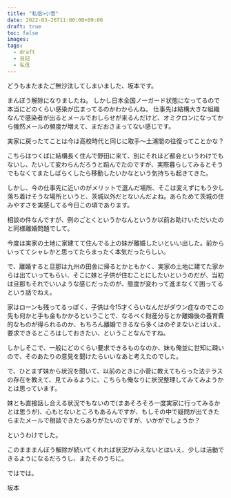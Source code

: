 ```yaml
---
title: "私信>小菅"
date: 2022-03-26T11:00:00+09:00
draft: true
toc: false
images:
tags:
  - draft
  - 日記
  - 私信
---
```


どうもまたまたご無沙汰してしまいました、坂本です。

まんぼう解除になりましたね。
しかし日本全国ノーガード状態になってるので本当にどのくらい感染が広まってるのかわからんね。
仕事先は結構大きな組織なんで感染者が出るとメールでおしらせが来るんだけど、オミクロンになってから俄然メールの頻度が増えて、まだおさまってない感じです。

実家に戻ったてことは今は高校時代と同じに取手〜土浦間の往復ってことかな？

こちらはつくばに結構長く住んで野田に来て、別にそれほど都会というわけでもないし、たいして変わらんだろうと蹈んでたのですが、実際暮らしてみるとそうでもなくてまたしばらくしたら移動したいかなという気持ちも起きてきた。

しかし、今の仕事先に近いのがメリットで選んだ場所、そこは変えずにもう少し落ち着けそうな場所というと、茨城以外だとないんだよね。あらためて茨城の住みやすさを実感してる今日この頃であります。

相談の件なんですが、例のごとくというかなんというか以前お助けいただいたのと同様離婚問題でして。

今度は実家の土地に家建てて住んでる上の妹が離婚したいといい出した。前からいっててシャレかと思ってたらまったく本気だったらしい。

で、離婚すると旦那は九州の田舎に帰るとかともかく、実家の土地に建てた家からは出ていってもらい、そこに妹と子供が住むことにしたいというのだが、当初は旦那もそれでいいような感じだったのが、態度が変わって進まなくて困ってるという話でねえ。

家はローンも残ってるっぽく、子供は今15才くらいなんだがダウン症なのでこの先も何かと手も金もかかるということで、なるべく財産分与とか離婚後の養育費的なものが得られるのか、もちろん離婚できるなら多くはのぞまないとはいえ、要求できるところはしておきたい、ということなんですね。

しかしそこで、一般にどのくらい要求できるものなのか、妹も俺並に世知に疎いので、そのあたりの意見を聞けたらいいなあと考えたのでした。

で、ひとまず妹から状況を聞いて、以前のときに小菅に教えてもらった法テラスの存在を教えて、見てみるように、こちらも俺なりに状況整理してみてみようかとは思っています。

妹とも直接話し合える状況でもないので(まあそろそろ一度実家に行ってみるかとは思うが)、心もとないところもあるんですが、もしその中で疑問が出てきたらまたメールで相談できたらありがたいのですが、いかがでしょうか？

というわけでした。

このまままんぼう解除が続いてくれれば状況がみえないとはいえ、少しは活動できるようになるだろうし、またそのうちに。

ではでは。

坂本
